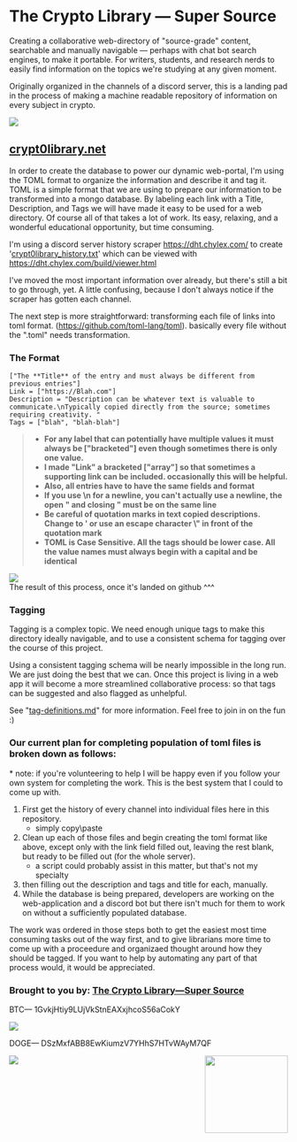 # The Crypto Library — Super Source
Creating a collaborative web-directory of "source-grade" content, searchable and manually navigable — perhaps with chat bot search engines, to make it portable. For writers, students, and research nerds to easily find information on the topics we're studying at any given moment. 

Originally organized in the channels of a discord server, this is a landing pad in the process of making a machine readable repository of information on every subject in crypto.

 <img src="https://i.imgur.com/zeYCNMS.jpg" />

## [crypt0library.net](http://crypt0library.net)

In order to create the database to power our dynamic web-portal, I'm using the TOML format to organize the information and describe it and tag it. TOML is a simple format that we are using to prepare our information to be transformed into a mongo database. By labeling each link with a Title, Description, and Tags we will have made it easy   to be used for a web directory. Of course all of that takes a lot of work. Its easy, relaxing, and a wonderful educational opportunity, but time consuming.

I'm using a discord server history scraper https://dht.chylex.com/ to create '[crypt0library_history.txt](https://raw.githubusercontent.com/infominer33/Crypto-library/master/toml/crypt0library_history.txt)' which can be viewed with https://dht.chylex.com/build/viewer.html

I've moved the most important information over already, but there's still a bit to go through, yet. A little confusing, because I don't always notice if the scraper has gotten each channel.

The next step is more straightforward: transforming each file of links into toml format.  (https://github.com/toml-lang/toml). basically every file without the ".toml" needs transformation.
  
### The Format

```
["The **Title** of the entry and must always be different from previous entries"] 
Link = ["https://Blah.com"]
Description = "Description can be whatever text is valuable to communicate.\nTypically copied directly from the source; sometimes requiring creativity. "
Tags = ["blah", "blah-blah"]
```

>* **For any label that can potentially have multiple values it must always be ["bracketed"] even though sometimes there is only one value.**
>* **I made "Link" a bracketed ["array"] so that sometimes a supporting link can be included. occasionally this will be helpful.**
>* **Also, all entries have to have the same fields and format**
>* **If you use \n for a newline, you can't actually use a newline, the open " and closing " must be on the same line**
>* **Be careful of quotation marks in text copied descriptions. Change to ' or use an escape character \\" in front of the quotation mark**
>* **TOML is Case Sensitive. All the tags should be lower case. All the value names must always begin with a capital and be identical**

<img src="http://i.imgur.com/1nmrAAu.png"/></br>
The result of this process, once it's landed on github ^^^

### Tagging

Tagging is a complex topic. We need enough unique tags to make this directory ideally navigable, and to use a consistent schema for tagging over the course of this project. 

Using a consistent tagging schema will be nearly impossible in the long run. We are just doing the best that we can. Once this project is living in a web app it will become a more streamlined collaborative process: so that tags can be suggested and also flagged as unhelpful.

See "[tag-definitions.md](https://github.com/infominer33/Crypto-library/blob/master/toml/tag-definitions.md)" for more information. Feel free to join in on the fun :)


### Our current plan for completing population of toml files is broken down as follows:

\* note: if you're volunteering to help I will be happy even if you follow your own system for completing the work. This is the best system that I could to come up with.

1. First get the history of every channel into individual files here in this repository.
   - simply copy\paste 
2. Clean up each of those files and begin creating the toml format like above, except only with the link field filled out, leaving the rest blank, but ready to be filled out (for the whole server).
   - a script could probably assist in this matter, but that's not my specialty
4. then filling out the description and tags and title for each, manually.
5. While the database is being prepared, developers are working on the web-application and a discord bot but there isn't much for them to work on without a sufficiently populated database.

The work was ordered in those steps both to get the easiest most time consuming tasks out of the way first, and to give librarians more time to come up with a proceedure and organizaed thought around how they should be tagged. If you want to help by automating any part of that process would, it would be appreciated.


### Brought to you by: [The Crypto Library—Super Source](https://github.com/infominer33/Crypto-library)

BTC— 1GvkjHtiy9LUjVkStnEAXxjhcoS56aCokY

![](http://imgur.com/yXLLm9Bl.png) 

DOGE— DSzMxfABB8EwKiumzV7YHhS7HTvWAyM7QF

![](https://i.imgur.com/0zBLoUP.png) [<img src="https://i.imgur.com/zeYCNMS.jpg" align="right" width="150" height="140">](https://github.com/infominer33/Crypto-library)
